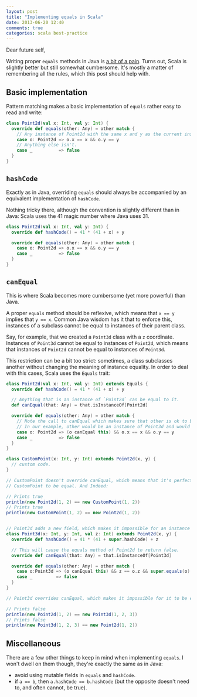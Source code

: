```yaml
---
layout: post
title: "Implementing equals in Scala"
date: 2013-06-20 12:40
comments: true
categories: scala best-practice
---
```

Dear future self,

Writing proper `equals` methods in Java is
[a bit of a pain](http://stackoverflow.com/questions/27581/overriding-equals-and-hashcode-in-java). Turns out, Scala
is slightly better but still somewhat cumbersome. It's mostly a matter of remembering all the rules, which this post
should help with.

<!-- more -->
## Basic implementation
Pattern matching makes a basic implementation of `equals` rather easy to read and write:
```scala
class Point2d(val x: Int, val y: Int) {
  override def equals(other: Any) = other match {
    // Any instance of Point2d with the same x and y as the current instance is equal to it.
    case o: Point2d => o.x == x && o.y == y
    // Anything else isn't.
    case _          => false
  }
}
```

## `hashCode`
Exactly as in Java, overriding `equals` should always be accompanied by an equivalent implementation of `hashCode`.

Nothing tricky there, although the convention is slightly different than in Java: Scala uses the 41 magic number where
Java uses 31.
```scala
class Point2d(val x: Int, val y: Int) {
  override def hashCode() = 41 * (41 + x) + y

  override def equals(other: Any) = other match {
    case o: Point2d => o.x == x && o.y == y
    case _          => false
  }
}
```

## `canEqual`
This is where Scala becomes more cumbersome (yet more powerful) than Java.

A proper `equals` method should be reflexive, which means that `x == y` implies that `y == x`. Common Java wisdom has
it that to enforce this, instances of a subclass cannot be equal to instances of their parent class.

Say, for example, that we created a `Point3d` class with a `z` coordinate. Instances of `Point3d` cannot be equal to
instances of `Point2d`, which means that instances of `Point2d` cannot be equal to instances of `Point3d`.

This restriction can be a bit too strict: sometimes, a class subclasses another without changing the meaning of
instance equality. In order to deal with this cases, Scala uses the `Equals` trait:
```scala
class Point2d(val x: Int, val y: Int) extends Equals {
  override def hashCode() = 41 * (41 + x) + y

  // Anything that is an instance of `Point2d` can be equal to it.
  def canEqual(that: Any) = that.isInstanceOf[Point2d]

  override def equals(other: Any) = other match {
    // Note the call to canEqual which makes sure that other is ok to be compared with this.
    // In our example, other would be an instance of Point3d and would refuse the comparison.
    case o: Point2d => (o canEqual this) && o.x == x && o.y == y
    case _          => false
  }
}

class CustomPoint(x: Int, y: Int) extends Point2d(x, y) {
  // custom code.
}

// CustomPoint doesn't override canEqual, which means that it's perfectly possible for an instance of Point2d and
// CustomPoint to be equal. And Indeed:

// Prints true
println(new Point2d(1, 2) == new CustomPoint(1, 2))
// Prints true
println(new CustomPoint(1, 2) == new Point2d(1, 2))


// Point3d adds a new field, which makes it impossible for an instance of Point2d and Point3d to be equal.
class Point3d(x: Int, y: Int, val z: Int) extends Point2d(x, y) {
  override def hashCode() = 41 * (41 + super.hashCode) + z

  // This will cause the equals method of Point2d to return false.
  override def canEqual(that: Any) = that.isInstanceOf[Point3d]

  override def equals(other: Any) = other match {
    case o:Point3d => (o canEqual this) && z == o.z && super.equals(o)
    case _         => false
  }
}

// Point3d overrides canEqual, which makes it impossible for it to be equal to instances of Point2d. And indeed:

// Prints false
println(new Point2d(1, 2) == new Point3d(1, 2, 3))
// Prints false
println(new Point3d(1, 2, 3) == new Point2d(1, 2))
```

## Miscellaneous
There are a few other things to keep in mind when implementing `equals`. I won't dwell on them though, they're exactly
the same as in Java:

* avoid using mutable fields in `equals` and `hashCode`.
* if `a == b`, then `a.hashCode == b.hashCode` (but the opposite doesn't need to, and often cannot, be true).
